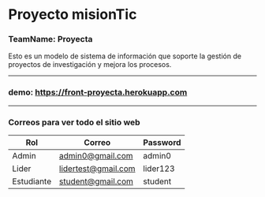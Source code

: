 # Proyecto misionTic 

### TeamName: Proyecta

Esto es un modelo de sistema de información que soporte la gestión de proyectos de investigación y mejora los procesos. 
***
### demo: https://front-proyecta.herokuapp.com
***
### Correos para ver todo el sitio web
| Rol    | Correo           | Password |
|--------|-----------------|--------|
|Admin | admin0@gmail.com | admin0 |
|Lider | lidertest@gmail.com | lider123 |
|Estudiante | student@gmail.com | student |



